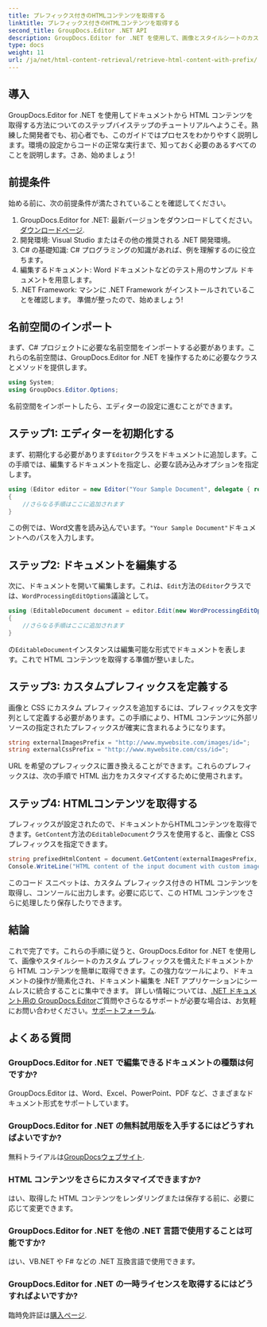 ```yaml
---
title: プレフィックス付きのHTMLコンテンツを取得する
linktitle: プレフィックス付きのHTMLコンテンツを取得する
second_title: GroupDocs.Editor .NET API
description: GroupDocs.Editor for .NET を使用して、画像とスタイルシートのカスタム プレフィックスを使用してドキュメントから HTML コンテンツを取得する方法を学びます。ステップ バイ ステップ ガイドが含まれています。
type: docs
weight: 11
url: /ja/net/html-content-retrieval/retrieve-html-content-with-prefix/
---
```

## 導入
GroupDocs.Editor for .NET を使用してドキュメントから HTML コンテンツを取得する方法についてのステップバイステップのチュートリアルへようこそ。熟練した開発者でも、初心者でも、このガイドではプロセスをわかりやすく説明します。環境の設定からコードの正常な実行まで、知っておく必要のあるすべてのことを説明します。さあ、始めましょう!
## 前提条件
始める前に、次の前提条件が満たされていることを確認してください。
1.  GroupDocs.Editor for .NET: 最新バージョンをダウンロードしてください。[ダウンロードページ](https://releases.groupdocs.com/editor/net/).
2. 開発環境: Visual Studio またはその他の推奨される .NET 開発環境。
3. C# の基礎知識: C# プログラミングの知識があれば、例を理解するのに役立ちます。
4. 編集するドキュメント: Word ドキュメントなどのテスト用のサンプル ドキュメントを用意します。
5. .NET Framework: マシンに .NET Framework がインストールされていることを確認します。
準備が整ったので、始めましょう!
## 名前空間のインポート
まず、C# プロジェクトに必要な名前空間をインポートする必要があります。これらの名前空間は、GroupDocs.Editor for .NET を操作するために必要なクラスとメソッドを提供します。
```csharp
using System;
using GroupDocs.Editor.Options;
```
名前空間をインポートしたら、エディターの設定に進むことができます。
## ステップ1: エディターを初期化する
まず、初期化する必要があります`Editor`クラスをドキュメントに追加します。この手順では、編集するドキュメントを指定し、必要な読み込みオプションを指定します。
```csharp
using (Editor editor = new Editor("Your Sample Document", delegate { return new WordProcessingLoadOptions(); }))
{
    //さらなる手順はここに追加されます
}
```
この例では、Word文書を読み込んでいます。`"Your Sample Document"`ドキュメントへのパスを入力します。
## ステップ2: ドキュメントを編集する
次に、ドキュメントを開いて編集します。これは、`Edit`方法の`Editor`クラスでは、`WordProcessingEditOptions`議論として。
```csharp
using (EditableDocument document = editor.Edit(new WordProcessingEditOptions()))
{
    //さらなる手順はここに追加されます
}
```
の`EditableDocument`インスタンスは編集可能な形式でドキュメントを表します。これで HTML コンテンツを取得する準備が整いました。
## ステップ3: カスタムプレフィックスを定義する
画像と CSS にカスタム プレフィックスを追加するには、プレフィックスを文字列として定義する必要があります。この手順により、HTML コンテンツに外部リソースの指定されたプレフィックスが確実に含まれるようになります。
```csharp
string externalImagesPrefix = "http://www.mywebsite.com/images/id=";
string externalCssPrefix = "http://www.mywebsite.com/css/id=";
```
URL を希望のプレフィックスに置き換えることができます。これらのプレフィックスは、次の手順で HTML 出力をカスタマイズするために使用されます。
## ステップ4: HTMLコンテンツを取得する
プレフィックスが設定されたので、ドキュメントからHTMLコンテンツを取得できます。`GetContent`方法の`EditableDocument`クラスを使用すると、画像と CSS プレフィックスを指定できます。
```csharp
string prefixedHtmlContent = document.GetContent(externalImagesPrefix, externalCssPrefix);
Console.WriteLine("HTML content of the input document with custom image and stylesheet prefixes: {0}", prefixedHtmlContent);
```
このコード スニペットは、カスタム プレフィックス付きの HTML コンテンツを取得し、コンソールに出力します。必要に応じて、この HTML コンテンツをさらに処理したり保存したりできます。
## 結論
これで完了です。これらの手順に従うと、GroupDocs.Editor for .NET を使用して、画像やスタイルシートのカスタム プレフィックスを備えたドキュメントから HTML コンテンツを簡単に取得できます。この強力なツールにより、ドキュメントの操作が簡素化され、ドキュメント編集を .NET アプリケーションにシームレスに統合することに集中できます。
詳しい情報については、[.NET ドキュメント用の GroupDocs.Editor](https://reference.groupdocs.com/editor/net/)ご質問やさらなるサポートが必要な場合は、お気軽にお問い合わせください。[サポートフォーラム](https://forum.groupdocs.com/c/editor/20).
## よくある質問
### GroupDocs.Editor for .NET で編集できるドキュメントの種類は何ですか?
GroupDocs.Editor は、Word、Excel、PowerPoint、PDF など、さまざまなドキュメント形式をサポートしています。
### GroupDocs.Editor for .NET の無料試用版を入手するにはどうすればよいですか?
無料トライアルは[GroupDocsウェブサイト](https://releases.groupdocs.com/).
### HTML コンテンツをさらにカスタマイズできますか?
はい、取得した HTML コンテンツをレンダリングまたは保存する前に、必要に応じて変更できます。
### GroupDocs.Editor for .NET を他の .NET 言語で使用することは可能ですか?
はい、VB.NET や F# などの .NET 互換言語で使用できます。
### GroupDocs.Editor for .NET の一時ライセンスを取得するにはどうすればよいですか?
臨時免許証は[購入ページ](https://purchase.groupdocs.com/temporary-license/).